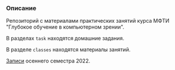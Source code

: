 ### Описание
Репозиторий с материалами практических занятий курса МФТИ "Глубокое обучение в компьютерном зрении".

В разделах `task` находятся домашние задания.

В разделе `classes` находятся материалы занятий.

[Записи](https://disk.yandex.ru/d/uss-T2Bxb4pshw) осеннего семестра 2022.
